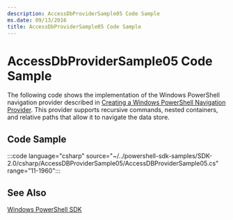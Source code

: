 ```yaml
---
description: AccessDbProviderSample05 Code Sample
ms.date: 09/13/2016
title: AccessDbProviderSample05 Code Sample
---
```

# AccessDbProviderSample05 Code Sample

The following code shows the implementation of the Windows PowerShell navigation provider described
in
[Creating a Windows PowerShell Navigation Provider](./creating-a-windows-powershell-navigation-provider.md).
This provider supports recursive commands, nested containers, and relative paths that allow it to
navigate the data store.

## Code Sample

:::code language="csharp" source="~/../powershell-sdk-samples/SDK-2.0/csharp/AccessDBProviderSample05/AccessDBProviderSample05.cs" range="11-1960":::

## See Also

[Windows PowerShell SDK](../windows-powershell-reference.md)
